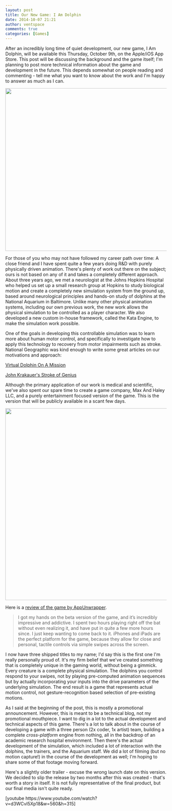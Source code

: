 ```yaml
---
layout: post
title: Our New Game: I Am Dolphin
date: 2014-10-07 21:21
author: ventspace
comments: true
categories: [Games]
---
```

After an incredibly long time of quiet development, our new game, I Am Dolphin, will be available this Thursday, October 9th, on the Apple/iOS App Store. This post will be discussing the background and the game itself; I'm planning to post more technical information about the game and development in the future. This depends somewhat on people reading and commenting - tell me what you want to know about the work and I'm happy to answer as much as I can.
<p style="text-align:center;"><img class="aligncenter" src="http://maxandhaley.com/images/LOGO_final_512.png" alt="" width="509" height="509" /></p>
<p style="text-align:left;">For those of you who may not have followed my career path over time: A close friend and I have spent quite a few years doing R&amp;D with purely physically driven animation. There's plenty of work out there on the subject; ours is not based on any of it and takes a completely different approach. About three years ago, we met a neurologist at the Johns Hopkins Hospital who helped us set up a small research group at Hopkins to study biological motion and create a completely new simulation system from the ground up, based around neurological principles and hands-on study of dolphins at the National Aquarium in Baltimore. Unlike many other physical animation systems, including our own previous work, the new work allows the physical simulation to be controlled as a player character. We also developed a new custom in-house framework, called the Kata Engine, to make the simulation work possible.</p>
<p style="text-align:left;">One of the goals in developing this controllable simulation was to learn more about human motor control, and specifically to investigate how to apply this technology to recovery from motor impairments such as stroke. National Geographic was kind enough to write some great articles on our motivations and approach:</p>
<p style="text-align:left;"><a href="http://news.nationalgeographic.com/news/2014/06/140615-dolphins-cognition-video-games-empathy-wildlife-conservation/">Virtual Dolphin On A Mission</a></p>
<p style="text-align:left;"><a href="http://news.nationalgeographic.com/news/2014/09/140929-krakauer-medicine-stroke-neurology-rehabilitation/">John Krakauer's Stroke of Genius</a></p>
<p style="text-align:left;">Although the primary application of our work is medical and scientific, we've also spent our spare time to create a game company, Max And Haley LLC, and a purely entertainment focused version of the game. This is the version that will be publicly available in a scant few days.</p>
<p style="text-align:left;"><img class="aligncenter" src="http://maxandhaley.com/wp-content/uploads/2014/09/M+Hlogo-600.png" alt="" width="600" height="600" /></p>
<p style="text-align:left;">Here is a <a href="http://www.appunwrapper.com/2014/10/06/i-am-dolphin-ios-simulation-game-allows-you-to-become-a-dolphin/">review of the game by AppUnwrapper</a>.</p>

<blockquote>
<p style="text-align:left;">I got my hands on the beta version of the game, and it’s incredibly impressive and addictive. I spent two hours playing right off the bat without even realizing it, and have put in quite a few more hours since. I just keep wanting to come back to it. iPhones and iPads are the perfect platform for the game, because they allow for close and personal, tactile controls via simple swipes across the screen.</p>
</blockquote>
<p style="text-align:left;">I now have three shipped titles to my name; I'd say this is the first one I'm really personally proud of. It's my firm belief that we've created something that is completely unique in the gaming world, without being a gimmick. Every creature is a complete physical simulation. The dolphins you control respond to your swipes, not by playing pre-computed animation sequences but by actually incorporating your inputs into the drive parameters of the underlying simulation. The end result is a game that represents actual motion control, not gesture-recognition based selection of pre-existing motions.</p>
<p style="text-align:left;">As I said at the beginning of the post, this is mostly a promotional announcement. However, this is meant to be a technical blog, not my promotional mouthpiece. I want to dig in a lot to the actual development and technical aspects of this game. There's a lot to talk about in the course of developing a game with a three person (2x coder, 1x artist) team, building a complete <em>cross-platform </em>engine from nothing, all in the backdrop of an academic research hospital environment. Then there's the actual development of the simulation, which included a lot of interaction with the dolphins, the trainers, and the Aquarium staff. We did a lot of filming (but no motion capture!) in the course of the development as well; I'm hoping to share some of that footage moving forward.</p>
<p style="text-align:left;">Here's a slightly older trailer - excuse the wrong launch date on this version. We decided to slip the release by two months after this was created - that's worth a story in itself. It is not fully representative of the final product, but our final media isn't quite ready.</p>
<p style="text-align:left;">[youtube https://www.youtube.com/watch?v=d3WCvI5Xp18&amp;w=560&amp;h=315]</p>
